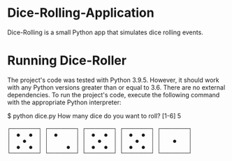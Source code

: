 # Dice-Rolling-Application

Dice-Rolling is a small Python app that simulates dice rolling events.

# Running Dice-Roller

The project's code was tested with Python 3.9.5. However, it should work with any Python versions greater than or equal to 3.6. There are no external dependencies. To run the project's code, execute the following command with the appropriate Python interpreter:

$ python dice.py
How many dice do you want to roll? [1-6] 5

~~~~~~~~~~~~~~~~~~~~~~~~~ RESULTS ~~~~~~~~~~~~~~~~~~~~~~~~~
┌─────────┐ ┌─────────┐ ┌─────────┐ ┌─────────┐ ┌─────────┐
│  ●   ●  │ │  ●      │ │  ●   ●  │ │  ●   ●  │ │         │
│    ●    │ │         │ │    ●    │ │    ●    │ │    ●    │
│  ●   ●  │ │      ●  │ │  ●   ●  │ │  ●   ●  │ │         │
└─────────┘ └─────────┘ └─────────┘ └─────────┘ └─────────┘
